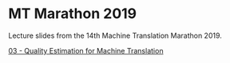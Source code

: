 # MT Marathon 2019

Lecture slides from the 14th Machine Translation Marathon 2019.

[03 - Quality Estimation for Machine Translation](https://docs.google.com/presentation/d/1cTGzNj34C-tnqy5Y1cYfFd8qhcWbV5yAxDLrpKuvO7A/)
